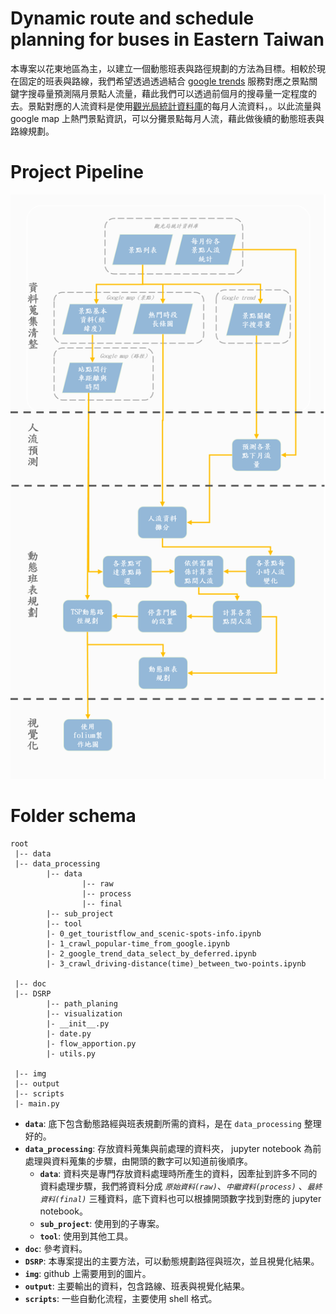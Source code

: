 # Dynamic route and schedule planning for buses in Eastern Taiwan
本專案以花東地區為主，以建立一個動態班表與路徑規劃的方法為目標。相較於現在固定的班表與路線，我們希望透過透過結合 [google trends](https://trends.google.com.tw/trends/?geo=TW) 服務對應之景點關鍵字搜尋量預測隔月景點人流量，藉此我們可以透過前個月的搜尋量一定程度的去。景點對應的人流資料是使用[觀光局統計資料庫](https://stat.taiwan.net.tw/)的每月人流資料，。以此流量與 google map 上熱門景點資訊，可以分攤景點每月人流，藉此做後續的動態班表與路線規劃。

# Project Pipeline
![](img/ProjectPipeline.png)

# Folder schema
```
root
 |-- data 
 |-- data_processing
        |-- data
                |-- raw
                |-- process
                |-- final
        |-- sub_project
        |-- tool
        |- 0_get_touristflow_and_scenic-spots-info.ipynb
        |- 1_crawl_popular-time_from_google.ipynb
        |- 2_google_trend_data_select_by_deferred.ipynb
        |- 3_crawl_driving-distance(time)_between_two-points.ipynb

 |-- doc
 |-- DSRP
        |-- path_planing
        |-- visualization
        |- __init__.py
        |- date.py
        |- flow_apportion.py
        |- utils.py

 |-- img
 |-- output
 |-- scripts
 |- main.py
```
- **`data`**: 底下包含動態路經與班表規劃所需的資料，是在 `data_processing` 整理好的。
- **`data_processing`**: 存放資料蒐集與前處理的資料夾， jupyter notebook 為前處理與資料蒐集的步驟，由開頭的數字可以知道前後順序。
  - **`data`**: 資料夾是專門存放資料處理時所產生的資料，因牽扯到許多不同的資料處理步驟，我們將資料分成 *`原始資料(raw)`*、*`中繼資料(process)`* 、*`最終資料(final)`* 三種資料，底下資料也可以根據開頭數字找到對應的 jupyter notebook。
  - **`sub_project`**: 使用到的子專案。
  - **`tool`**: 使用到其他工具。
- **`doc`**: 參考資料。
- **`DSRP`**: 本專案提出的主要方法，可以動態規劃路徑與班次，並且視覺化結果。
- **`img`**: github 上需要用到的圖片。
- **`output`**: 主要輸出的資料，包含路線、班表與視覺化結果。
- **`scripts`**: 一些自動化流程，主要使用 shell 格式。